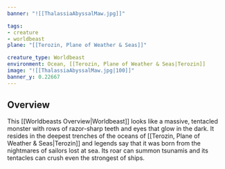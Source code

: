 ```yaml
---
banner: "![[ThalassiaAbyssalMaw.jpg]]"

tags:
- creature
- worldbeast
plane: "[[Terozin, Plane of Weather & Seas]]"

creature_type: Worldbeast
environment: Ocean, [[Terozin, Plane of Weather & Seas|Terozin]]
image: "![[ThalassiaAbyssalMaw.jpg|100]]"
banner_y: 0.22667
---
```

## Overview
This [[Worldbeasts Overview|Worldbeast]] looks like a massive, tentacled monster with rows of razor-sharp teeth and eyes that glow in the dark. It resides in the deepest trenches of the oceans of [[Terozin, Plane of Weather & Seas|Terozin]] and legends say that it was born from the nightmares of sailors lost at sea. Its roar can summon tsunamis and its tentacles can crush even the strongest of ships.